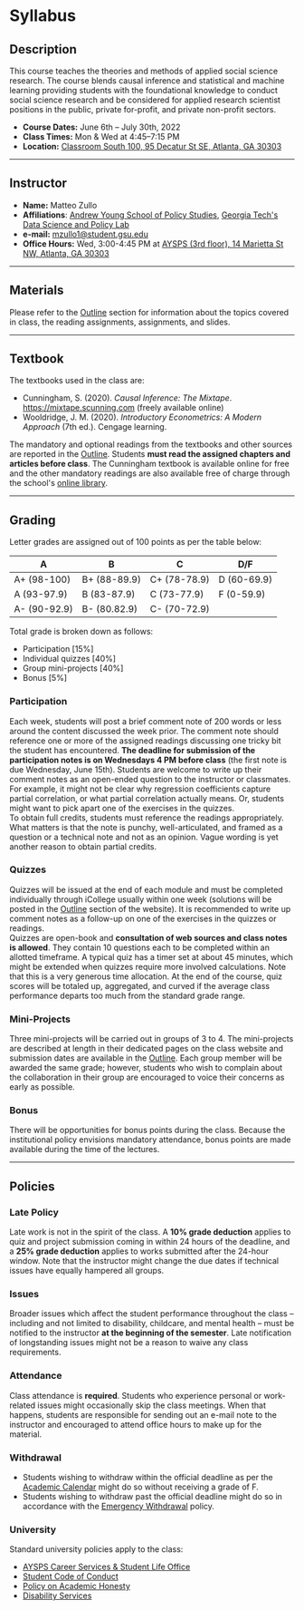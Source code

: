 # Syllabus

## Description

This course teaches the theories and methods of applied social science research. The course blends causal inference and statistical and machine learning providing students with the foundational knowledge to conduct social science research and be considered for applied research scientist positions in the public, private for-profit, and private non-profit sectors.

- **Course Dates:** June 6th – July 30th, 2022
- **Class Times:** Mon & Wed at 4:45–7:15 PM
- **Location:** [Classroom South 100, 95 Decatur St SE, Atlanta, GA 30303](https://www.google.com/maps/place/Classroom+South/@33.7527055,-84.3896088,17z/data=!3m1!4b1!4m5!3m4!1s0x88f503fb9fa920c9:0x3f1f89ef98db0546!8m2!3d33.7527011!4d-84.3874148)

---

## Instructor

- **Name:** Matteo Zullo
- **Affiliations**: [Andrew Young School of Policy Studies](https://aysps.gsu.edu/phd-student/zullo-matteo/), [Georgia Tech's Data Science and Policy Lab](https://datasciencepolicy.gatech.edu/team/)
- **e-mail:** mzullo1@student.gsu.edu
- **Office Hours:** Wed, 3:00-4:45 PM at [AYSPS (3rd floor), 14 Marietta St NW, Atlanta, GA 30303](https://www.google.com/maps/place/Georgia+State+University-Andrew+Young+School+of+Policy+Studies/@33.7544008,-84.3922993,17z/data=!3m1!4b1!4m5!3m4!1s0x88f5038613efe1b9:0x910c3981f9a5cf85!8m2!3d33.7543964!4d-84.3901053)

---

## Materials

Please refer to the [Outline](./outline.md) section for information about the topics covered in class, the reading assignments, assignments, and slides.

---

## Textbook

The textbooks used in the class are:

- Cunningham, S. (2020). *Causal Inference: The Mixtape*. https://mixtape.scunning.com (freely available online)
- Wooldridge, J. M. (2020). *Introductory Econometrics: A Modern Approach* (7th ed.). Cengage learning.

The mandatory and optional readings from the textbooks and other sources are reported in the [Outline](./outline.md). Students **must read the assigned chapters and articles before class**. The Cunningham textbook is available online for free and the other mandatory readings are also available free of charge through the school's [online library](https://www.galileo.usg.edu).

---

## Grading

Letter grades are assigned out of 100 points as per the table below:

| A | B | C | D/F |
| -----  | ----- | ----- | ----- |
| A+ (98-100)  | B+ (88-89.9) | C+ (78-78.9) | D (60-69.9) |
| A (93-97.9)  | B (83-87.9)  | C (73-77.9)  | F (0-59.9)  |
| A- (90-92.9) | B- (80.82.9) | C- (70-72.9) |             |               |

Total grade is broken down as follows:

- Participation [15\%]
- Individual quizzes [40\%]
- Group mini-projects [40\%]
- Bonus [5\%]


### Participation
Each week, students will post a brief comment note of 200 words or less around the content discussed the week prior. The comment note should reference one or more of the assigned readings discussing one tricky bit the student has encountered. **The deadline for submission of the participation notes is on Wednesdays 4 PM before class** (the first note is due Wednesday, June 15th).
Students are welcome to write up their comment notes as an open-ended question to the instructor or classmates. For example, it might not be clear why regression coefficients capture partial correlation, or what partial correlation actually means. Or, students might want to pick apart one of the exercises in the quizzes.  
To obtain full credits, students must reference the readings appropriately. What matters is that the note is punchy, well-articulated, and framed as a question or a technical note and not as an opinion. Vague wording is yet another reason to obtain partial credits.

### Quizzes
Quizzes will be issued at the end of each module and must be completed individually through iCollege usually within one week (solutions will be posted in the [Outline](/outline.md) section of the website). It is recommended to write up comment notes as a follow-up on one of the exercises in the quizzes or readings.  
Quizzes are open-book and **consultation of web sources and class notes is allowed**. They contain 10 questions each to be completed within an allotted timeframe. A typical quiz has a timer set at about 45 minutes, which might be extended when quizzes require more involved calculations. Note that this is a very generous time allocation. At the end of the course, quiz scores will be totaled up, aggregated, and curved if the average class performance departs too much from the standard grade range.

### Mini-Projects
Three mini-projects will be carried out in groups of 3 to 4. The mini-projects are described at length in their dedicated pages on the class website and submission dates are available in the [Outline](/outline.md). Each group member will be awarded the same grade; however, students who wish to complain about the collaboration in their group are encouraged to voice their concerns as early as possible.
 
### Bonus
There will be opportunities for bonus points during the class. Because the institutional policy envisions mandatory attendance, bonus points are made available during the time of the lectures.

---

## Policies

### Late Policy

Late work is not in the spirit of the class. A **10\% grade deduction** applies to quiz and project submission coming in within 24 hours of the deadline, and a **25\% grade deduction** applies to works submitted after the 24-hour window. Note that the instructor might change the due dates if technical issues have equally hampered all groups.

### Issues
Broader issues which affect the student performance throughout the class – including and not limited to disability, childcare, and mental health – must be notified to the instructor **at the beginning of the semester**. Late notification of longstanding issues might not be a reason to waive any class requirements.

### Attendance
Class attendance is **required**. Students who experience personal or work-related issues might occasionally skip the class meetings. When that happens, students are responsible for sending out an e-mail note to the instructor and encouraged to attend office hours to make up for the material.

### Withdrawal
- Students wishing to withdraw within the official deadline as per the [Academic Calendar](https://registrar.gsu.edu/registration/semester-calendars-exam-schedules/#summer-2022) might do so without receiving a grade of F.
- Students wishing to withdraw past the official deadline might do so in accordance with the [Emergency Withdrawal](https://deanofstudents.gsu.edu/student-assistance/emergency-withdrawal/) policy.

### University
Standard university policies apply to the class:

- [AYSPS Career Services & Student Life Office](https://career.aysps.gsu.edu)
- [Student Code of Conduct](https://codeofconduct.gsu.edu)
- [Policy on Academic Honesty](https://deanofstudents.gsu.edu/student-conductpolicy-on-academic-honesty/)
- [Disability Services](https://access.gsu.edu)